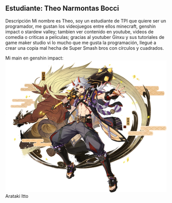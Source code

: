 ## Estudiante: Theo Narmontas Bocci

Descripción
Mi nombre es Theo, soy un estudiante de TPI que quiere ser un programador, me gustan los videojuegos entre ellos minecraft, genshin impact o stardew valley; tambien ver contenido en youtube, videos de comedia o criticas a peliculas; gracias al youtuber Ginxu y sus tutoriales de game maker studio vi lo mucho que me gusta la programación, llegué a crear una copia mal hecha de Super Smash bros con círculos y cuadrados.


Mi main en genshin impact:
![d](https://github.com/algo1unsam/presentaciontp0-TheoTheNarmon/blob/main/itto.jpg)
Arataki Itto
